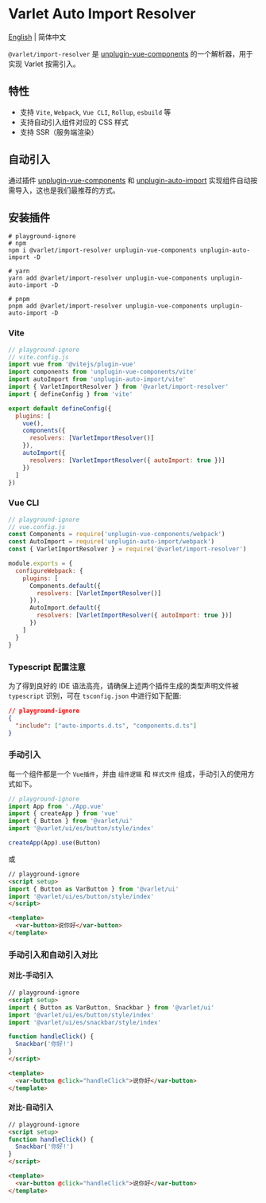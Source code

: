 # Varlet Auto Import Resolver

[English](./README.md) | 简体中文

`@varlet/import-resolver` 是 [unplugin-vue-components](https://github.com/unplugin/unplugin-vue-components) 的一个解析器，用于实现 Varlet 按需引入。

## 特性

- 支持 `Vite`, `Webpack`, `Vue CLI`, `Rollup`, `esbuild` 等
- 支持自动引入组件对应的 CSS 样式
- 支持 SSR（服务端渲染）

## 自动引入

通过插件
[unplugin-vue-components](https://github.com/antfu/unplugin-vue-components) 和 
[unplugin-auto-import](https://github.com/antfu/unplugin-auto-import)
实现组件自动按需导入，这也是我们最推荐的方式。

## 安装插件

```shell
# playground-ignore
# npm
npm i @varlet/import-resolver unplugin-vue-components unplugin-auto-import -D

# yarn
yarn add @varlet/import-resolver unplugin-vue-components unplugin-auto-import -D

# pnpm
pnpm add @varlet/import-resolver unplugin-vue-components unplugin-auto-import -D
```

### Vite

```js
// playground-ignore
// vite.config.js
import vue from '@vitejs/plugin-vue'
import components from 'unplugin-vue-components/vite'
import autoImport from 'unplugin-auto-import/vite'
import { VarletImportResolver } from '@varlet/import-resolver'
import { defineConfig } from 'vite'

export default defineConfig({
  plugins: [
    vue(),
    components({
      resolvers: [VarletImportResolver()]
    }),
    autoImport({
      resolvers: [VarletImportResolver({ autoImport: true })]
    })
  ]
})
```

### Vue CLI

```js
// playground-ignore
// vue.config.js
const Components = require('unplugin-vue-components/webpack')
const AutoImport = require('unplugin-auto-import/webpack')
const { VarletImportResolver } = require('@varlet/import-resolver')

module.exports = {
  configureWebpack: {
    plugins: [
      Components.default({
        resolvers: [VarletImportResolver()]
      }),
      AutoImport.default({
        resolvers: [VarletImportResolver({ autoImport: true })]
      })
    ]
  }
}
```

### Typescript 配置注意

为了得到良好的 IDE 语法高亮，请确保上述两个插件生成的类型声明文件被 `typescript` 识别，可在 `tsconfig.json` 中进行如下配置:

```json
// playground-ignore
{
  "include": ["auto-imports.d.ts", "components.d.ts"]
}
```

### 手动引入

每一个组件都是一个 `Vue插件`，并由 `组件逻辑` 和 `样式文件` 组成，手动引入的使用方式如下。

```js
// playground-ignore
import App from './App.vue'
import { createApp } from 'vue'
import { Button } from '@varlet/ui'
import '@varlet/ui/es/button/style/index'

createApp(App).use(Button)
```

或

```html
// playground-ignore
<script setup>
import { Button as VarButton } from '@varlet/ui'
import '@varlet/ui/es/button/style/index'
</script>

<template>
  <var-button>说你好</var-button>
</template>
```

### 手动引入和自动引入对比

#### 对比-手动引入

```html
// playground-ignore
<script setup>
import { Button as VarButton, Snackbar } from '@varlet/ui'
import '@varlet/ui/es/button/style/index'
import '@varlet/ui/es/snackbar/style/index'

function handleClick() {
  Snackbar('你好!')
}
</script>

<template>
  <var-button @click="handleClick">说你好</var-button>
</template>
```

#### 对比-自动引入

```html
// playground-ignore
<script setup>
function handleClick() {
  Snackbar('你好!')
}
</script>

<template>
  <var-button @click="handleClick">说你好</var-button>
</template>
```
